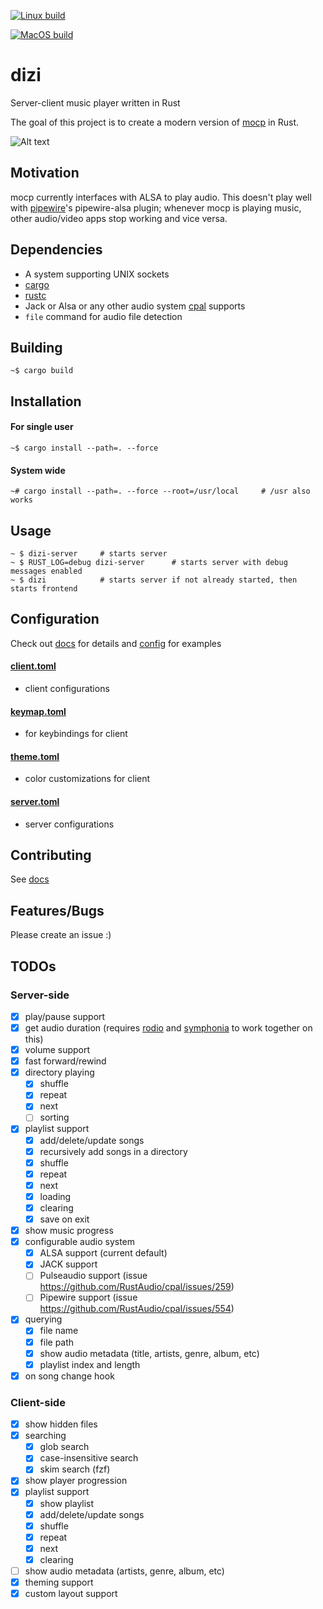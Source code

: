 [![Linux build](https://github.com/kamiyaa/dizi/actions/workflows/rust-linux-main.yml/badge.svg)](https://github.com/kamiyaa/dizi/actions/workflows/rust-linux-main.yml)

[![MacOS build](https://github.com/kamiyaa/dizi/actions/workflows/rust-macos-main.yml/badge.svg)](https://github.com/kamiyaa/dizi/actions/workflows/rust-macos-main.yml)

# dizi
Server-client music player written in Rust

The goal of this project is to create a modern version of [mocp](http://moc.daper.net/) in Rust.

![Alt text](screenshot.png?raw=true "dizi")

## Motivation
mocp currently interfaces with ALSA to play audio.
This doesn't play well with [pipewire](https://pipewire.org/)'s pipewire-alsa plugin;
whenever mocp is playing music, other audio/video apps stop working and vice versa.

## Dependencies
 - A system supporting UNIX sockets
 - [cargo](https://github.com/rust-lang/cargo/)
 - [rustc](https://www.rust-lang.org/)
 - Jack or Alsa or any other audio system [cpal](https://github.com/RustAudio/cpal) supports
 - `file` command for audio file detection

## Building
```
~$ cargo build
```

## Installation
#### For single user
```
~$ cargo install --path=. --force
```

#### System wide
```
~# cargo install --path=. --force --root=/usr/local     # /usr also works
```

## Usage
```
~ $ dizi-server     # starts server
~ $ RUST_LOG=debug dizi-server      # starts server with debug messages enabled
~ $ dizi            # starts server if not already started, then starts frontend
```

## Configuration

Check out [docs](/docs) for details and [config](/config) for examples

#### [client.toml](/config/client.toml)
- client configurations

#### [keymap.toml](/config/keymap.toml)
- for keybindings for client

#### [theme.toml](/config/theme.toml)
- color customizations for client

#### [server.toml](/config/server.toml)
- server configurations

## Contributing
See [docs](/docs)

## Features/Bugs

Please create an issue :)

## TODOs

### Server-side
 - [x] play/pause support
 - [x] get audio duration (requires [rodio](https://github.com/RustAudio/rodio) and [symphonia](https://github.com/pdeljanov/Symphonia) to work together on this)
 - [x] volume support
 - [x] fast forward/rewind
 - [x] directory playing
   - [x] shuffle
   - [x] repeat
   - [x] next
   - [ ] sorting
 - [x] playlist support
   - [x] add/delete/update songs
   - [x] recursively add songs in a directory
   - [x] shuffle
   - [x] repeat
   - [x] next
   - [x] loading
   - [x] clearing
   - [x] save on exit
 - [x] show music progress
 - [x] configurable audio system
   - [x] ALSA support (current default)
   - [x] JACK support
   - [ ] Pulseaudio support (issue https://github.com/RustAudio/cpal/issues/259)
   - [ ] Pipewire support (issue https://github.com/RustAudio/cpal/issues/554)
 - [x] querying
   - [x] file name
   - [x] file path
   - [x] show audio metadata (title, artists, genre, album, etc)
   - [x] playlist index and length
 - [x] on song change hook

### Client-side
 - [x] show hidden files
 - [x] searching
   - [x] glob search
   - [x] case-insensitive search
   - [x] skim search (fzf)
 - [x] show player progression
 - [x] playlist support
   - [x] show playlist
   - [x] add/delete/update songs
   - [x] shuffle
   - [x] repeat
   - [x] next
   - [x] clearing
 - [ ] show audio metadata (artists, genre, album, etc)
 - [x] theming support
 - [x] custom layout support
